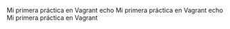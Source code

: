 Mi primera práctica en Vagrant echo Mi primera práctica en Vagrant echo Mi primera práctica en Vagrant
